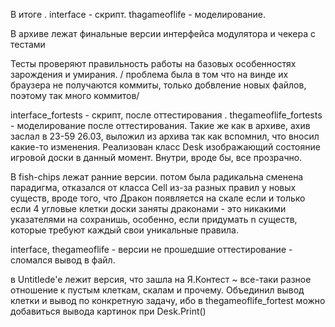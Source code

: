 В итоге . interface - скрипт. thagameoflife - моделирование.

В архиве лежат финальные версии интерфейса модулятора и чекера с тестами

Тесты проверяют правильность работы на базовых особенностях зарождения и умирания.
/ проблема была в том что на винде их браузера не получаются коммиты, только добвление новых файлов, поэтому так много коммитов/


interface_fortests - скрипт, после оттестирования . thegameoflife_fortests - моделирование после оттестирования. Такие же как в архиве, ахив заслал в 23-59 26.03, выложил из архива так как вспомнил, что вносил какие-то изменения. Реализован класс Desk изображающий состояние игровой доски в данный момент. Внутри, вроде бы, все прозрачно.

В fish-chips лежат ранние версии. потом была радикальна сменена парадигма, отказался от класса Cell из-за разных правил у новых существ, вроде того, что Дракон появляется на скале если и только если 4 угловые клетки доски заняты драконами - это никакими указателями на сохранишь, особенно, если придумать n существ, которые требуют каждый свои уникальные правила.

interface, thegameoflife - версии не прошедшие оттестирование - сломался вывод в файл.

в Untitlede'e лежит версия, что зашла на Я.Контест ~ все-таки разное отношение к пустым клеткам, скалам и прочему. Объединил вывод клетки и вывод по конкретную задачу, ибо в thegameoflife_fortest можно добавиться вывода картинок при Desk.Print() 
